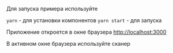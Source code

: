 Для запуска примера используйте

`yarn` - для установки компонентов
`yarn start` - для запуска

Приложение откроется в окне браузера
[http://localhost:3000](http://localhost:3000)

В активном окне браузера используйте сканер

